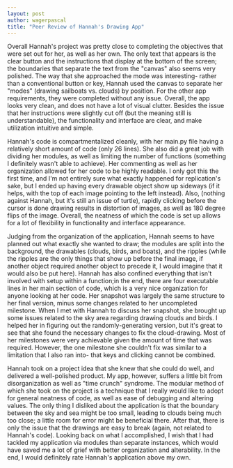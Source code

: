 ```yaml
---
layout: post
author: wagerpascal
title: "Peer Review of Hannah's Drawing App"
---
```

 
 Overall Hannah's project was pretty close to completing the objectives that were set out for her, as well as her own. The only text that 
 appears is the clear button and the instructions that display at the bottom of the screen; the boundaries that separate the text from 
 the "canvas" also seems very polished. The way that she approached the mode was interesting- rather than a conventional button or key, Hannah used the canvas to separate her "modes" (drawing sailboats vs. clouds) by position. 
 For the other app requirements, they were completed without any issue. Overall, the app looks very clean, and does not have a lot of visual clutter. Besides the issue that her instructions were slightly cut off (but the meaning still is understandable), the functionality and interface are clear, and make utilization intuitive and simple.
 
 Hannah's code is compartmentalized cleanly, with her main.py file having a relatively short amount of code (only 26 lines). She also did a great job with dividing her modules, as well as limiting the number of functions (something I definitely wasn't able to achieve). Her 
 commenting as well as her organization allowed for her code to be highly readable. I only got this the first time, and I'm not entirely sure what exactly happened for replication's sake, but I ended up having every drawable object show up sideways (if it helps, with the top of each image pointing to the left instead). Also, (nothing against Hannah, but it's still an issue of turtle), rapidly clicking before the cursor is done drawing results in distortion of images, as well as 180 degree flips of the image. Overall, the neatness of which the code is set up allows for a lot of flexibility in functionality and interface appearance.
 
 Judging from the organization of the application, Hannah seems to have planned out what exactly she wanted to draw; the modules are split into the background, the drawables (clouds, birds, and boats), and the ripples (while the ripples are the only things that show up 
 before the final image, if another object required another object to precede it, I would imagine that it would also be put here). Hannah has also confined everything that isn't involved with setup within a function;in the end, there are four executable lines in her main section of code, which is a very nice organization for anyone looking at her code.
 Her snapshot was largely the same structure to her final version, minus some changes related to her uncompleted milestone. When I met with Hannah to discuss her snapshot, she brought up some issues related to the sky area regarding drawing clouds and birds. I helped her in figuring out the randomly-generating version, but it's great to see that she found the necessary changes to fix the 
 cloud-drawing. Most of her milestones were very achievable given the amount of time that was required. However, the one milestone she couldn't fix was similar to a limitation that I also ran into- that keys and clicking cannot be combined. 
 
 Hannah took on a project idea that she knew that she could do well, and delivered a well-polished product. My app, however, suffers a little bit from disorganization as well as "time crunch" syndrome. The modular method of which she took on the project is a technique that I really would like to adopt for general neatness of code, as well as ease of debugging and altering values. The only thing I disliked about 
 the application is that the boundary between the sky and sea might be too small, leading to clouds being much too close; a little room for error might be beneficial there. After that, there is only the issue that the drawings are easy to break (again, not related to Hannah's code). Looking back on what I accomplished, I wish that I had tackled my application via modules than separate instances, which would have saved me a lot of grief with better organization and alterability. In the end, I would definitely rate Hannah's application above my own.
